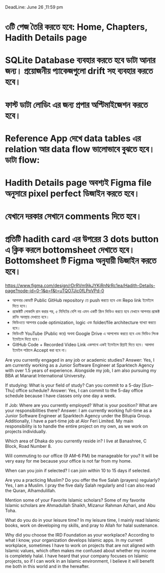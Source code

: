 DeadLine: June 26 ,11:59 pm
# ৩টি পেজ তৈরি করতে হবে: Home, Chapters, Hadith Details page
# SQLite Database ব্যবহার করতে হবে ডাটা আনার জন্য। প্রয়োজনীয় প্যাকেজগুলো drift সহ ব্যবহার করতে হবে।
# ফাস্ট ডাটা লোডিং এর জন্য প্রপার অপ্টিমাইজেশন করতে হবে।
# Reference App দেখে data tables এর relation আর data flow ভালোভাবে বুঝতে হবে। ডাটা flow:
# Hadith Details page অবশ্যই Figma file অনুসারে pixel perfect ডিজাইন করতে হবে।
# যেখানে দরকার সেখানে comments দিতে হবে।
# প্রতিটি hadith card এর উপরের 3 dots button এ ক্লিক করলে bottomsheet দেখাতে হবে। Bottomsheet টি Figma অনুযায়ী ডিজাইন করতে হবে।
https://www.figma.com/design/rDrRVm9ikJYKjRnNrRc1ea/Hadith-Details-page?node-id=0-1&p=f&t=uTQO7Jic0fLPpVPd-0

* আপনার কোডটি Public GitHub repository তে push করতে হবে এবং Repo link ইমেইলে দিতে হবে।
* প্রজেক্টটি লোকালি রান করার পর, ৫ মিনিটের বেশি নয় এমন একটি স্ক্রিন ভিডিও করতে হবে যেখানে আপনার প্রজেক্ট রানিং অবস্থায় দেখাতে হবে।
* ভিডিওতে আপনার code optimization, logic এবং folder/file architecture ব্যাখ্যা করতে হবে।
* ভিডিওটি YouTube (Public করে) অথবা Google Drive এ আপলোড করতে হবে এবং ভিডিও লিংক ইমেইলে দিতে হবে।
* GitHub Code + Recorded Video Link একসাথে একই ইমেইলে রিপ্লাই দিতে হবে। আলাদা ইমেইল পাঠালে Accept করা হবে না।



Are you currently engaged in any job or academic studies?
Answer: Yes, I am currently working as a Junior Software Engineer at Sparktech Agency with over 1.5 years of experience.
Alongside my job, I am also pursuing my BBA at Manarat International University.

If studying: What is your field of study? Can you commit to a 5-day [Sun–Thu] office schedule?
Answer: Yes, I can commit to the 5-day office schedule because I have classes only one day a week.

If Job: Where are you currently employed? What is your position? What are your responsibilities there?
Answer: I am currently working full-time as a Junior Software Engineer at Sparktech Agency under the Bitupia Group.
Additionally, I have a part-time job at Alor Feri Limited. My main responsibility is to handle the entire project
on my own, as we work on projects individually.

Which area of Dhaka do you currently reside in?
I live at Banashree, C Block, Road Number 8.

Will commuting to our office (9 AM–6 PM) be manageable for you?
It will be very easy for me because your office is not far from my home.

When can you join if selected?
I can join within 10 to 15 days if selected.

Are you a practicing Muslim? Do you offer the five Salah (prayers) regularly?
Yes, I am a Muslim. I pray the five daily Salah regularly and I can also read the Quran, Alhamdulillah.

Mention some of your Favorite Islamic scholars?
Some of my favorite Islamic scholars are Ahmadullah Shaikh, Mizanur Rahman Azhari, and Abu Toha.

What do you do in your leisure time?
In my leisure time, I mainly read Islamic books, work on developing my skills, and pray to Allah for halal sustenance.

Why did you choose the IRD Foundation as your workplace?
According to what I know, your organization develops Islamic apps. In my current workplace, sometimes I have to work
on projects that are not aligned with Islamic values, which often makes me confused about whether my income is
completely halal. I have heard that your company focuses on Islamic projects, so if I can work in an Islamic
environment, I believe it will benefit me both in this world and in the hereafter.